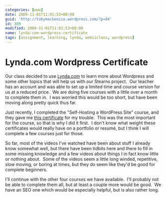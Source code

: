 ```yaml
---
categories: [www]
date: 2009-11-01T11:01:53+00:00
guid: 'http://tobymackenzie.wordpress.com/?p=84'
id: 389
modified: 2009-11-01T11:01:53+00:00
name: lynda-com-wordpress-certificate
tags: [assignment, learning, lynda, webiiclass, wordpress]
---
```


Lynda.com Wordpress Certificate
===============================

Our class decided to use [Lynda.com](http://lynda.com) to learn more about Wordpress and some other topics that will help us with our Stearns project.  Our teacher has an account and was able to set up a limited time and course version for us at a reduced price.  We are doing five courses with a little over a month to complete them in.  I was worried this would be too short, but have been moving along pretty quick thus far.

Just recently, I completed the "Self-Hosting a WordPress Site" course, and they gave me [this certificate](http://www.lynda.com/home/CertificateOfCompletion/ViewCourseCertificate.aspx?lpk57=C77C52D48BEE419CA521D8B0CDDA0BF8&utm_source=LDC&utm_medium=partner&utm_content=link&utm_campaign=cert_of_comp) for my trouble.  This was the most important for the course, so that is why I did it first.  I don't know what weight these certificates would really have on a portfolio or resumé, but I think I will complete a few courses just for those.

So far, most of the videos I've watched have been about stuff I already know somewhat well, but there have been tidbits here and there to fill in some missing knowledge and a few videos about things I in fact know little or nothing about.  Some of the videos seem a little long winded, repetitive, slow moving, or boring at times, but they do seem like they'd be good for complete beginners.

I'll continue with the other four courses we have available.  I'll probably not be able to complete them all, but at least a couple more would be good.  We have an SEO one which would be especially helpful, but is also rather long.
